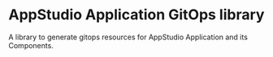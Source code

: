 # AppStudio Application GitOps library

A library to generate gitops resources for AppStudio Application and its Components.
